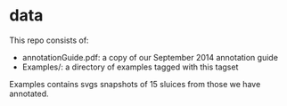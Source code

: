 # data

This repo consists of:

- annotationGuide.pdf: a copy of our September 2014 annotation guide
- Examples/: a directory of examples tagged with this tagset

Examples contains svgs snapshots of 15 sluices from those we have annotated.
